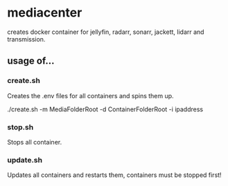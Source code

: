 # mediacenter

creates docker container for jellyfin, radarr, sonarr, jackett, lidarr and transmission.

## usage of...

### create.sh
Creates the .env files for all containers and spins them up.

./create.sh -m MediaFolderRoot -d ContainerFolderRoot -i ipaddress 

### stop.sh
Stops all container.

### update.sh
Updates all containers and restarts them, containers must be stopped first!
